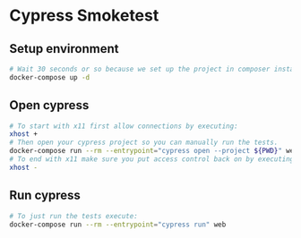 # Cypress Smoketest

## Setup environment

```bash
# Wait 30 seconds or so because we set up the project in composer install.
docker-compose up -d
```

## Open cypress

```bash
# To start with x11 first allow connections by executing:
xhost +
# Then open your cypress project so you can manually run the tests.
docker-compose run --rm --entrypoint="cypress open --project ${PWD}" web
# To end with x11 make sure you put access control back on by executing:
xhost -
```

## Run cypress

```bash
# To just run the tests execute:
docker-compose run --rm --entrypoint="cypress run" web
```
